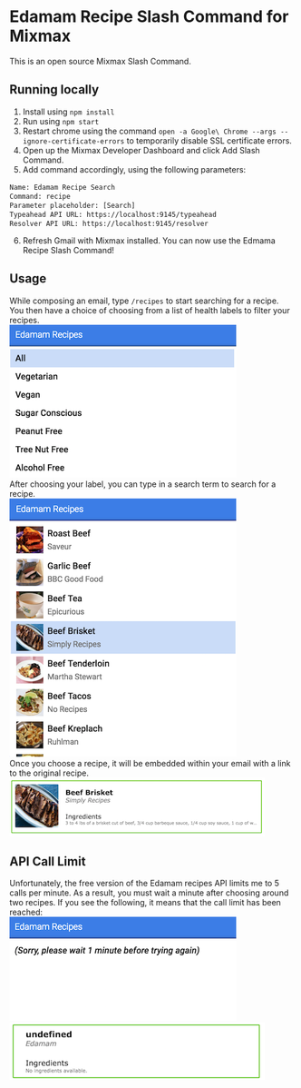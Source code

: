 # Edamam Recipe Slash Command for Mixmax

This is an open source Mixmax Slash Command.

## Running locally

1. Install using `npm install`
2. Run using `npm start`
3. Restart chrome using the command `open -a Google\ Chrome --args --ignore-certificate-errors` to temporarily disable SSL certificate errors.
4. Open up the Mixmax Developer Dashboard and click Add Slash Command.
5. Add command accordingly, using the following parameters: 
```
Name: Edamam Recipe Search
Command: recipe
Parameter placeholder: [Search]
Typeahead API URL: https://localhost:9145/typeahead
Resolver API URL: https://localhost:9145/resolver
```
6. Refresh Gmail with Mixmax installed.
You can now use the Edmama Recipe Slash Command!

## Usage

While composing an email, type `/recipes` to start searching for a recipe. You then have a choice of choosing from a list of health labels to filter your recipes. <br>
![labels](images/labels.png)
<br>
After choosing your label, you can type in a search term to search for a recipe. <br>
![labels](images/typeahead.png)
<br>
Once you choose a recipe, it will be embedded within your email with a link to the original recipe. <br>
![labels](images/resolver.png)
<br>

## API Call Limit

Unfortunately, the free version of the Edamam recipes API limits me to 5 calls per minute. As a result, you must wait a minute after choosing around two recipes. If you see the following, it means that the call limit has been reached: <br>
![labels](images/error1.png)
<br>
![labels](images/error2.png)
<br>
